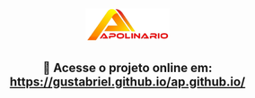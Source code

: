 <h1 align="center">
<img src="./assets/imagens/web/logo.png">
</h1>


<h2 align="center"> 📎 Acesse o projeto online em: 
<a href="https://gustabriel.github.io/ap.github.io/">https://gustabriel.github.io/ap.github.io/</a> </h2>
